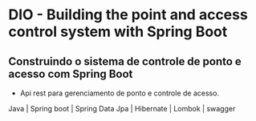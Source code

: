 # DIO - Building the point and access control system with Spring Boot
## Construindo o sistema de controle de ponto e acesso com Spring Boot

* Api rest para gerenciamento de ponto e controle de acesso.

Java | Spring boot | Spring Data Jpa | Hibernate | Lombok | swagger
